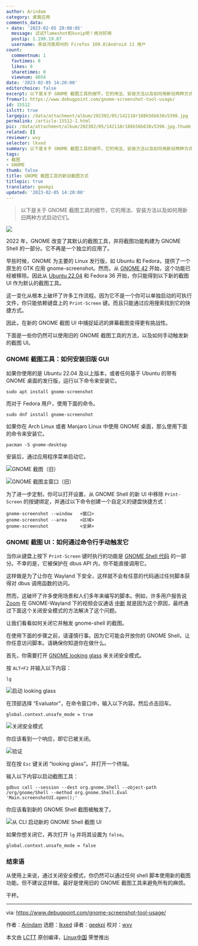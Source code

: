 ```yaml
---
author: Arindam
category: 桌面应用
comments_data:
- date: '2023-02-05 20:08:05'
  message: 试试flameshot和ksnip吧！绝对好用
  postip: 1.198.19.87
  username: 来自河南郑州的 Firefox 109.0|Android 11 用户
count:
  commentnum: 1
  favtimes: 0
  likes: 0
  sharetimes: 0
  viewnum: 4654
date: '2023-02-05 14:20:00'
editorchoice: false
excerpt: 以下是关于 GNOME 截图工具的细节，它的用法、安装方法以及如何用新旧两种方式启动它们。
fromurl: https://www.debugpoint.com/gnome-screenshot-tool-usage/
id: 15512
islctt: true
largepic: /data/attachment/album/202302/05/142118r188k56b638v5398.jpg
permalink: /article-15512-1.html
pic: /data/attachment/album/202302/05/142118r188k56b638v5398.jpg.thumb.jpg
related: []
reviewer: wxy
selector: lkxed
summary: 以下是关于 GNOME 截图工具的细节，它的用法、安装方法以及如何用新旧两种方式启动它们。
tags:
- 截图
- GNOME
thumb: false
title: GNOME 截图工具的新旧截图方式
titlepic: true
translator: geekpi
updated: '2023-02-05 14:20:00'
---
```



> 
> 以下是关于 GNOME 截图工具的细节，它的用法、安装方法以及如何用新旧两种方式启动它们。
> 
> 
> 


![](/data/attachment/album/202302/05/142118r188k56b638v5398.jpg)


2022 年，GNOME 改变了其默认的截图工具，并将截图功能构建为 GNOME Shell 的一部分。它不再是一个独立的应用了。


早些时候，GNOME 为主要的 Linux 发行版，如 Ubuntu 和 Fedora，提供了一个原生的 GTK 应用 gnome-screenshot。然而，从 [GNOME 42](https://www.debugpoint.com/gnome-42/) 开始，这个功能已经被移除。因此从 [Ubuntu 22.04](https://www.debugpoint.com/ubuntu-22-04-review/) 和 Fedora 36 开始，你只能得到以下新的截图 UI 作为默认的截图工具。


这一变化从根本上破坏了许多工作流程。因为它不是一个你可以单独启动的可执行文件，你只能依赖键盘上的 `Print-Screen` 键。而且只能通过应用搜索找到它的快捷方式。


因此，在新的 GNOME 截图 UI 中捕捉延迟的屏幕截图变得更有挑战性。


下面是一些你仍然可以使用旧的 GNOME 截图工具的方法，以及如何手动触发新的截图 UI。


### GNOME 截图工具：如何安装旧版 GUI


如果你使用的是 Ubuntu 22.04 及以上版本，或者任何基于 Ubuntu 的带有 GNOME 桌面的发行版，运行以下命令来安装它。



```
sudo apt install gnome-screenshot

```

而对于 Fedora 用户，使用下面的命令。



```
sudo dnf install gnome-screenshot

```

如果你在 Arch Linux 或者 Manjaro Linux 中使用 GNOME 桌面，那么使用下面的命令来安装它。



```
pacman -S gnome-desktop

```

安装后，通过应用程序菜单启动它。


![GNOME 截图（旧）](/data/attachment/album/202302/05/142125a3z346p4q5p3kri4.jpg)


![GNOME 截图主窗口（旧）](/data/attachment/album/202302/05/142131smjg35smgh5gsmd4.jpg)


为了进一步定制，你可以打开设置，从 GNOME Shell 的新 UI 中移除 `Print-Screen` 的按键绑定，并通过以下命令创建一个自定义的键盘快捷方式：



```
gnome-screenshot --window   <窗口>
gnome-screenshot --area     <区域>
gnome-screenshot            <全屏>

```

### GNOME 截图 UI：如何通过命令行手动触发它


当你从键盘上按下 `Print-Screen` 键时执行的功能是 [GNOME Shell 代码](https://gitlab.gnome.org/GNOME/gnome-shell/-/blob/main/js/ui/screenshot.js#L2210) 的一部分。不幸的是，它被保护在 dbus API 内，你不能直接调用它。


这样做是为了让你在 Wayland 下安全，这样就不会有任意的代码通过任何脚本获得对 dbus 调用函数的访问。


然而，这破坏了许多使用场景和人们多年来编写的脚本。例如，许多用户报告说 [Zoom](https://www.debugpoint.com/zoom-install-linux-ubuntu-download/) 在 GNOME-Wayland 下的视频会议通话 [中断](https://community.zoom.com/t5/Meetings/Wayland-screen-sharing-broken-with-GNOME-41-on-Fedora-35/m-p/22539) 就是因为这个原因，最终通过下面这个关闭安全模式的方法解决了这个问题。


让我们看看如何关闭它并触发 gnome-shell 的截图。


在使用下面的步骤之前，请谨慎行事。因为它可能会开放你的 GNOME Shell，让你任意访问脚本。请确保你知道你在做什么。


首先，你需要打开 [GNOME looking glass](https://wiki.gnome.org/Projects/GnomeShell/LookingGlass) 来关闭安全模式。


按 `ALT+F2` 并输入以下内容：



```
lg

```

![启动 looking glass](/data/attachment/album/202302/05/142137kcz4qq5qbq4w3l84.jpg)


在顶部选择 “Evaluator”，在命令窗口中，输入以下内容。然后点击回车。



```
global.context.unsafe_mode = true

```

![关闭安全模式](/data/attachment/album/202302/05/142145ydb2dsjdn5sbdiz9.jpg)


你应该看到一个响应，即它已被关闭。


![验证](/data/attachment/album/202302/05/142159dpajobao5f2tfxfb.jpg)


现在按 `Esc` 键关闭 “looking glass”。并打开一个终端。


输入以下内容以启动截图工具：



```
gdbus call --session --dest org.gnome.Shell --object-path /org/gnome/Shell --method org.gnome.Shell.Eval 'Main.screenshotUI.open();'

```

你应该看到新的 GNOME Shell 截图被触发了。


![从 CLI 启动新的 GNOME Shell 截图 UI](/data/attachment/album/202302/05/142207omz8s63uau4jgxad.jpg)


如果你想关闭它，再次打开 `lg` 并将其设置为 `false`。



```
global.context.unsafe_mode = false

```

### 结束语


从使用上来说，通过关闭安全模式，你仍然可以通过任何 shell 脚本使用新的截图功能。但不建议这样做。最好是使用旧的 GNOME 截图工具来避免所有的麻烦。


干杯。




---


via: <https://www.debugpoint.com/gnome-screenshot-tool-usage/>


作者：[Arindam](https://www.debugpoint.com/author/admin1/) 选题：[lkxed](https://github.com/lkxed) 译者：[geekpi](https://github.com/geekpi) 校对：[wxy](https://github.com/wxy)


本文由 [LCTT](https://github.com/LCTT/TranslateProject) 原创编译，[Linux中国](https://linux.cn/) 荣誉推出